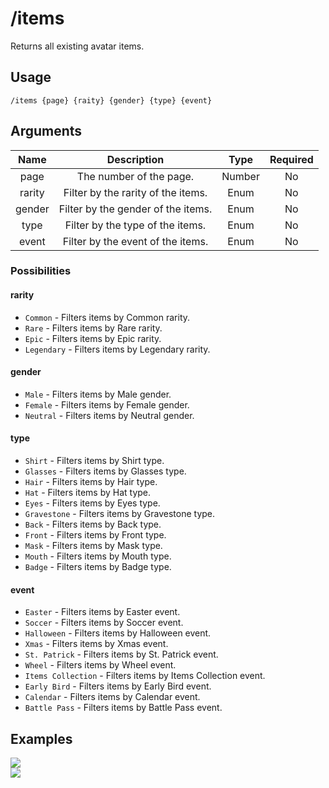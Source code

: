 # /items

Returns all existing avatar items.

## Usage

```
/items {page} {raity} {gender} {type} {event}
```

## Arguments

| Name   | Description                        | Type   | Required |
| :----: | :--------------------------------: | :----: | :------: |
| page   | The number of the page.            | Number | No       |
| rarity | Filter by the rarity of the items. | Enum   | No       |
| gender | Filter by the gender of the items. | Enum   | No       |
| type   | Filter by the type of the items.   | Enum   | No       |
| event  | Filter by the event of the items.  | Enum   | No       |

### Possibilities

<!-- tabs:start -->

#### **rarity**

- `Common` - Filters items by Common rarity.
- `Rare` - Filters items by Rare rarity.
- `Epic` - Filters items by Epic rarity.
- `Legendary` - Filters items by Legendary rarity.

#### **gender**

- `Male` - Filters items by Male gender.
- `Female` - Filters items by Female gender.
- `Neutral` - Filters items by Neutral gender.

#### **type**

- `Shirt` - Filters items by Shirt type.
- `Glasses` - Filters items by Glasses type.
- `Hair` - Filters items by Hair type.
- `Hat` - Filters items by Hat type.
- `Eyes` - Filters items by Eyes type.
- `Gravestone` - Filters items by Gravestone type.
- `Back` - Filters items by Back type.
- `Front` - Filters items by Front type.
- `Mask` - Filters items by Mask type.
- `Mouth` - Filters items by Mouth type.
- `Badge` - Filters items by Badge type.

#### **event**

- `Easter` - Filters items by Easter event.
- `Soccer` - Filters items by Soccer event.
- `Halloween` - Filters items by Halloween event.
- `Xmas` - Filters items by Xmas event.
- `St. Patrick` - Filters items by St. Patrick event.
- `Wheel` - Filters items by Wheel event.
- `Items Collection` - Filters items by Items Collection event.
- `Early Bird` - Filters items by Early Bird event.
- `Calendar` - Filters items by Calendar event.
- `Battle Pass` - Filters items by Battle Pass event.

<!-- tabs:end -->

## Examples

<img src="https://user-images.githubusercontent.com/111157596/234332919-ece92771-a549-4858-91e1-ee4b74ab11e0.png" class="rounded-corners">\
<img src="https://user-images.githubusercontent.com/111157596/234332965-fde06563-26c1-4e0e-bc6e-91509753a4b5.png" class="rounded-corners">